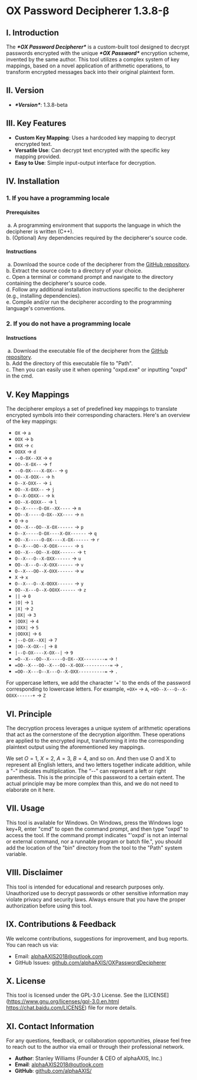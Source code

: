 # OX Password Decipherer 1.3.8-β

## I. Introduction

The ***\*OX Password Decipherer\**** is a custom-built tool designed to decrypt passwords encrypted with the unique ***\*OX Password\**** encryption scheme, invented by the same author. This tool utilizes a complex system of key mappings, based on a novel application of arithmetic operations, to transform encrypted messages back into their original plaintext form.

## II. Version

- ***\*Version\****: 1.3.8-beta

## III. Key Features

- **Custom Key Mapping**: Uses a hardcoded key mapping to decrypt encrypted text.
- **Versatile Use**: Can decrypt text encrypted with the specific key mapping provided.
- **Easy to Use**: Simple input-output interface for decryption.

## IV. Installation

### 1. If you have a programming locale

#### Prerequisites

​    a. A programming environment that supports the language in which the decipherer is written (C++).<br>     b. (Optional) Any dependencies required by the decipherer's source code.

#### Instructions

​    a. Download the source code of the decipherer from the [GitHub repository](https://github.com/alphaAXIS/OXPasswordDecipherer/).<br>     b. Extract the source code to a directory of your choice.<br>     c. Open a terminal or command prompt and navigate to the directory containing the decipherer's source code.<br>     d. Follow any additional installation instructions specific to the decipherer (e.g., installing dependencies).<br>     e. Compile and/or run the decipherer according to the programming language's conventions.

### 2. If you do not have a programming locale

#### Instructions

​    a. Download the executable file of the decipherer from the [GitHub repository](https://github.com/alphaAXIS/OXPasswordDecipherer/).<br>     b. Add the directory of this executable file to "Path".<br>     c. Then you can easily use it when opening "oxpd.exe" or inputting "oxpd" in the cmd. 

## V. Key Mappings

The decipherer employs a set of predefined key mappings to translate encrypted symbols into their corresponding characters. Here's an overview of the key mappings:

- `OX` → `a`
- `OOX` → `b`
- `OXX` → `c`
- `OOXX` → `d`
- `--O-OX--XX` → `e`
- `OO--X-OX--` → `f`
- `--O-OX----X-OX--` → `g`
- `OO--X-OOX--` → `h`
- `O--X-OXX--` → `i`
- `OO--X-OXX--` → `j`
- `O--X-OOXX--` → `k`
- `OO--X-OOXX--` → `l`
- `O--X-----O-OX--XX----` → `m`
- `OO--X-----O-OX--XX----` → `n`
- `O` → `o`
- `OO--X---OO--X-OX------` → `p`
- `O--X-----O-OX----X-OX------` → `q`
- `OO--X-----O-OX----X-OX------` → `r`
- `O--X---OO--X-OOX------` → `s`
- `OO--X---OO--X-OOX------` → `t`
- `O--X---O--X-OXX------` → `u`
- `OO--X---O--X-OXX------` → `v`
- `O--X---OO--X-OXX------` → `w`
- `X` → `x`
- `O--X---O--X-OOXX------` → `y`
- `OO--X---O--X-OOXX------` → `z`
- `||` → `0`
- `|O|` → `1`
- `|X|` → `2`
- `|OX|` → `3`
- `|OOX|` → `4`
- `|OXX|` → `5`
- `|OOXX|` → `6`
- `|--O-OX--XX|` → `7`
- `|OO--X-OX--|` → `8`
- `|--O-OX----X-OX--|` → `9`
- `=O--X---OO--X-----O-OX--XX--------=` → `!`
- `=OO--X---OO--X---OO--X-OOX----------=` → `,`
- `=OO--X---O--X---O--X-OXX----------=` → `.`

For uppercase letters, we add the character '+' to the ends of the password corresponding to lowercase letters. For example, `+OX+` → `A`, `+OO--X---O--X-OOXX------+` → `Z`

## VI. Principle

The decryption process leverages a unique system of arithmetic operations that act as the cornerstone of the decryption algorithm. These operations are applied to the encrypted input, transforming it into the corresponding plaintext output using the aforementioned key mappings.

We set $O=1$, $X=2$, $A=3$, $B=4$, and so on. And then use O and X to represent all English letters, and two letters together indicate addition, while a "-" indicates multiplication. The “--” can represent a left or right parenthesis. This is the principle of this password to a certain extent. The actual principle may be more complex than this, and we do not need to elaborate on it here.

## VII. Usage

This tool is available for Windows. On Windows, press the Windows logo key+R, enter "cmd" to open the command prompt, and then type "oxpd" to access the tool. If the command prompt indicates "'oxpd' is not an internal or external command, nor a runnable program or batch file.", you should add the location of the "bin" directory from the tool to the "Path" system variable.

## VIII. Disclaimer

This tool is intended for educational and research purposes only. Unauthorized use to decrypt passwords or other sensitive information may violate privacy and security laws. Always ensure that you have the proper authorization before using this tool.

## IX. Contributions & Feedback

We welcome contributions, suggestions for improvement, and bug reports. You can reach us via:

- Email: [alphaAXIS2018@outlook.com](mailto:alphaAXIS2018@outlook.com)
- GitHub Issues: [github.com/alphaAXIS/OXPasswordDecipherer](https://github.com/alphaAXIS/OXPasswordDecipherer)

## X. License

This tool is licensed under the GPL-3.0 License. See the [LICENSE](https://www.gnu.org/licenses/gpl-3.0.en.html https://chat.baidu.com/LICENSE) file for more details.

## XI. Contact Information

For any questions, feedback, or collaboration opportunities, please feel free to reach out to the author via email or through their professional network.

- **Author**: Stanley Williams (Founder & CEO of alphaAXIS, Inc.)
- **Email**: [alphaAXIS2018@outlook.com](mailto:alphaAXIS2018@outlook.com)
- **GitHub**: [github.com/alphaAXIS/](https://github.com/alphaAXIS/)
